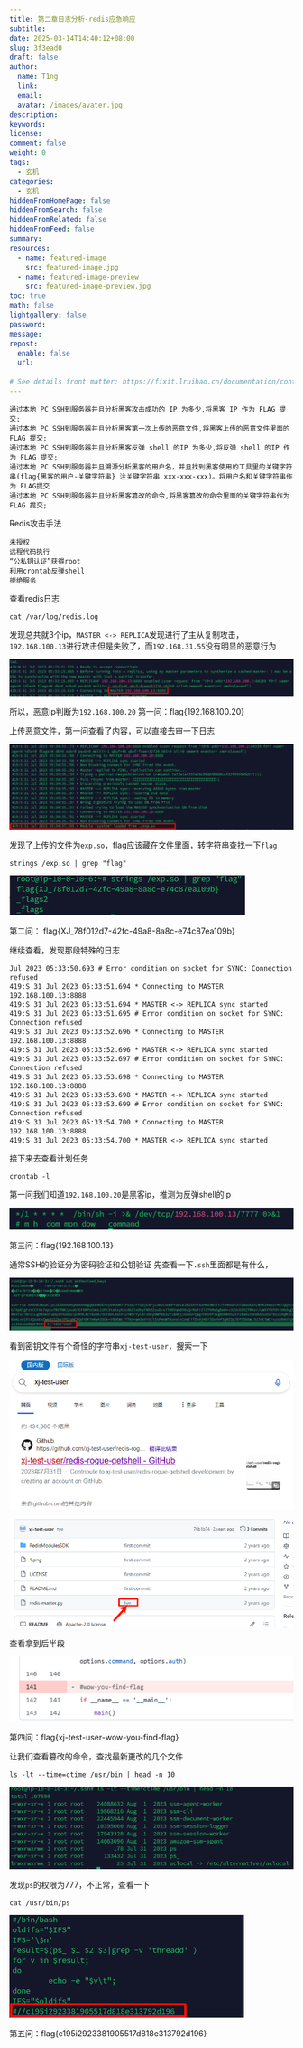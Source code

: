 ```yaml
---
title: 第二章日志分析-redis应急响应
subtitle:
date: 2025-03-14T14:40:12+08:00
slug: 3f3ead0
draft: false
author:
  name: T1ng
  link:
  email:
  avatar: /images/avater.jpg
description:
keywords:
license:
comment: false
weight: 0
tags:
  - 玄机
categories:
  - 玄机
hiddenFromHomePage: false
hiddenFromSearch: false
hiddenFromRelated: false
hiddenFromFeed: false
summary:
resources:
  - name: featured-image
    src: featured-image.jpg
  - name: featured-image-preview
    src: featured-image-preview.jpg
toc: true
math: false
lightgallery: false
password:
message:
repost:
  enable: false
  url:

# See details front matter: https://fixit.lruihao.cn/documentation/content-management/introduction/#front-matter
---
```


<!--more-->

<!-- Place resource files in the current article directory and reference them using relative paths, like this: `![alt](images/screenshot.jpg)`. -->

```
通过本地 PC SSH到服务器并且分析黑客攻击成功的 IP 为多少,将黑客 IP 作为 FLAG 提交;
通过本地 PC SSH到服务器并且分析黑客第一次上传的恶意文件,将黑客上传的恶意文件里面的 FLAG 提交;
通过本地 PC SSH到服务器并且分析黑客反弹 shell 的IP 为多少,将反弹 shell 的IP 作为 FLAG 提交;
通过本地 PC SSH到服务器并且溯源分析黑客的用户名，并且找到黑客使用的工具里的关键字符串(flag{黑客的用户-关键字符串} 注关键字符串 xxx-xxx-xxx)。将用户名和关键字符串作为 FLAG提交
通过本地 PC SSH到服务器并且分析黑客篡改的命令,将黑客篡改的命令里面的关键字符串作为 FLAG 提交;
```

Redis攻击手法

```
未授权
远程代码执行
“公私钥认证”获得root
利用crontab反弹shell
拒绝服务
```

查看redis日志

```
cat /var/log/redis.log
```

发现总共就3个ip，`MASTER <-> REPLICA`发现进行了主从复制攻击，`192.168.100.13`进行攻击但是失败了，而`192.168.31.55`没有明显的恶意行为

![](images/5de30429485ef787cd4a73fd15f322bd.png)

所以，恶意ip判断为`192.168.100.20`
第一问：flag{192.168.100.20}

上传恶意文件，第一问查看了内容，可以直接去审一下日志

![](images/bd9846871d2ac316bc629d7f9abf958d.png)

发现了上传的文件为`exp.so`，flag应该藏在文件里面，转字符串查找一下`flag`

```
strings /exp.so | grep "flag"
```



![](images/7ac94622ac5e0367e1194250f9795a8a.png)

第二问： flag{XJ_78f012d7-42fc-49a8-8a8c-e74c87ea109b}

继续查看，发现那段特殊的日志

```
Jul 2023 05:33:50.693 # Error condition on socket for SYNC: Connection refused  
419:S 31 Jul 2023 05:33:51.694 * Connecting to MASTER 192.168.100.13:8888  
419:S 31 Jul 2023 05:33:51.694 * MASTER <-> REPLICA sync started  
419:S 31 Jul 2023 05:33:51.695 # Error condition on socket for SYNC: Connection refused  
419:S 31 Jul 2023 05:33:52.696 * Connecting to MASTER 192.168.100.13:8888  
419:S 31 Jul 2023 05:33:52.696 * MASTER <-> REPLICA sync started  
419:S 31 Jul 2023 05:33:52.697 # Error condition on socket for SYNC: Connection refused  
419:S 31 Jul 2023 05:33:53.698 * Connecting to MASTER 192.168.100.13:8888  
419:S 31 Jul 2023 05:33:53.698 * MASTER <-> REPLICA sync started  
419:S 31 Jul 2023 05:33:53.699 # Error condition on socket for SYNC: Connection refused  
419:S 31 Jul 2023 05:33:54.700 * Connecting to MASTER 192.168.100.13:8888  
419:S 31 Jul 2023 05:33:54.700 * MASTER <-> REPLICA sync started
```

接下来去查看计划任务

```
crontab -l
```

第一问我们知道`192.168.100.20`是黑客ip，推测为反弹shell的ip

![](images/878a9a3ee111ccfdcbf497ee481e1082.png)

第三问：flag{192.168.100.13}

通常SSH的验证分为密码验证和公钥验证
先查看一下`.ssh`里面都是有什么，

![](images/6159a8af18254b1b69b0a95484e12c06.png)

看到密钥文件有个奇怪的字符串`xj-test-user`，搜索一下

![](images/4fa16c61a0fb0ed0400023ebbb4cd98d.png)



![](images/f3c6a15f121415c58dd6ec18d43c4d69.png)

查看拿到后半段

![](images/4b7db6341a03ebe8b4461fc8b2032577.png)

第四问：flag{xj-test-user-wow-you-find-flag}

让我们查看篡改的命令，查找最新更改的几个文件

```
ls -lt --time=ctime /usr/bin | head -n 10
```



![](images/cc322490fd1113b1b0748bcace212256.png)

发现`ps`的权限为777，不正常，查看一下

```
cat /usr/bin/ps
```



![](images/0ba0267630c0b78a22d0f8711bc71e2d.png)

第五问：flag{c195i2923381905517d818e313792d196}
